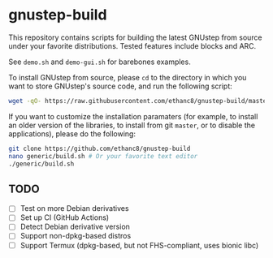 <!-- SPDX-License-Identifier: Apache-2.0 -->

# gnustep-build

This repository contains scripts for building the latest GNUstep from source under your favorite distributions.  Tested features include blocks and ARC.

See `demo.sh` and `demo-gui.sh` for barebones examples.

To install GNUstep from source, please `cd` to the directory in which you want to store GNUstep's source code, and run the following script:

```bash
wget -qO- https://raw.githubusercontent.com/ethanc8/gnustep-build/master/generic/build.sh | bash
```

If you want to customize the installation paramaters (for example, to install an older version of the libraries, to install from git `master`, or to disable the applications), please do the following:

```bash
git clone https://github.com/ethanc8/gnustep-build
nano generic/build.sh # Or your favorite text editor
./generic/build.sh
```

## TODO

* [ ] Test on more Debian derivatives
* [ ] Set up CI (GitHub Actions)
* [ ] Detect Debian derivative version
* [ ] Support non-dpkg-based distros
* [ ] Support Termux (dpkg-based, but not FHS-compliant, uses bionic libc)

<!-- ## Build Status

Platform specific build status via Github Actions (on fresh installs of the distribution using Docker):

Distribution | objc runtime | supports ARC | supports Blocks | installs clang | CI Status
-------------|-----|-----|-----|-----|:---------
Ubuntu 16.04 | 1.9 | yes | yes | 6.0 | [![Ubuntu 16.04 Build Status](https://github.com/plaurent/gnustep-build/actions/workflows/ub1604c6r19.yml/badge.svg)](https://github.com/plaurent/gnustep-build/actions/workflows/ub1604c6r19.yml)
Ubuntu 20.04 | 2.0 | yes | yes | 10.0 | [![Ubuntu 20.04 Build Status](https://github.com/plaurent/gnustep-build/actions/workflows/ub2004c10r20.yml/badge.svg)](https://github.com/plaurent/gnustep-build/actions/workflows/ub2004c10r20.yml)
Debian 10    | 2.0 | yes | yes | 8.0 |  [![Debian 10 Build Status](https://github.com/plaurent/gnustep-build/actions/workflows/deb10c8r20.yml/badge.svg)](https://github.com/plaurent/gnustep-build/actions/workflows/deb10c8r20.yml) -->
